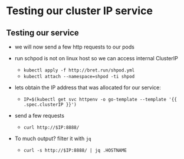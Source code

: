 # Testing our cluster IP service

## Testing our service

- we will now send a few http requests to our pods

- run schpod is not on linux host so we can access internal ClusterIP
  - `kubectl apply -f http://bret.run/shpod.yml`
  - `kubectl attach --namespace=shpod -ti shpod`

- lets obtain the IP address that was allocated for our service:
  - `IP=$(kubectl get svc httpenv -o go-template --template '{{ .spec.clusterIP }}')`

- send a few requests
  - `curl http://$IP:8888/`

- To much output? filter it with `jq`
  - `curl -s http://$IP:8888/ | jq .HOSTNAME`